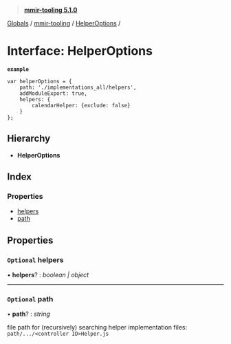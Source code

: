 > **[mmir-tooling 5.1.0](../README.md)**

[Globals](../README.md) / [mmir-tooling](../modules/mmir_tooling.md) / [HelperOptions](mmir_tooling.helperoptions.md) /

# Interface: HelperOptions

**`example`** 
```
var helperOptions = {
	path: './implementations_all/helpers',
	addModuleExport: true,
	helpers: {
		calendarHelper: {exclude: false}
	}
};
```

## Hierarchy

* **HelperOptions**

## Index

### Properties

* [helpers](mmir_tooling.helperoptions.md#optional-helpers)
* [path](mmir_tooling.helperoptions.md#optional-path)

## Properties

### `Optional` helpers

• **helpers**? : *boolean | object*

___

### `Optional` path

• **path**? : *string*

file path for (recursively) searching helper implementation files:
`path/.../<controller ID>Helper.js`